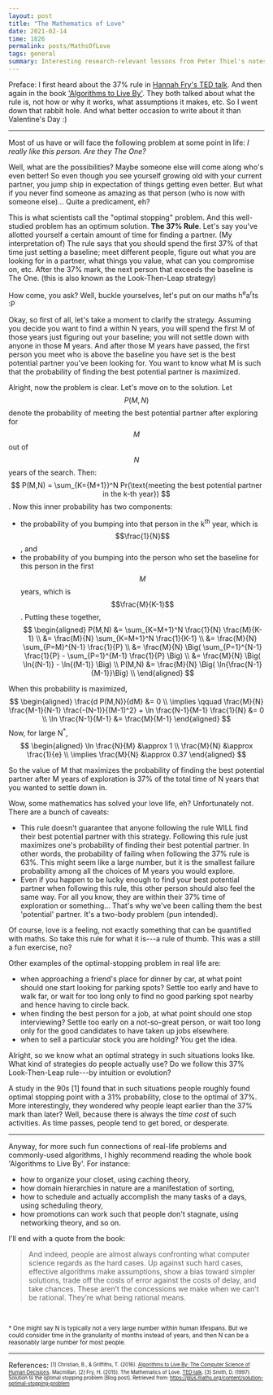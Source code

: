 ```yaml
---
layout: post
title: "The Mathematics of Love"
date: 2021-02-14
time: 1826
permalink: posts/MathsOfLove
tags: general
summary: Interesting research-relevant lessons from Peter Thiel's notes on startups and building the future
---
```


Preface: I first heard about the 37% rule in [Hannah Fry's TED talk](https://www.youtube.com/watch?v=yFVXsjVdvmY). And then again in the book ['Algorithms to Live By'](https://www.goodreads.com/book/show/25666050-algorithms-to-live-by). They both talked about what the rule is, not how or why it works, what assumptions it makes, etc. So I went down that rabbit hole. And what better occasion to write about it than Valentine's Day :)

---

Most of us have or will face the following problem at some point in life: _I really like this person. Are they The One?_

Well, what are the possibilities? Maybe someone else will come along who's even better! So even though you see yourself growing old with your current partner, you jump ship in expectation of things getting even better. But what if you never find someone as amazing as that person (who is now with someone else)... Quite a predicament, eh?

This is what scientists call the "optimal stopping" problem. And this well-studied problem has an optimum solution. **The 37% Rule**. Let's say you've allotted yourself a certain amount of time for finding a partner. (My interpretation of) The rule says that you should spend the first 37% of that time just setting a baseline; meet different people, figure out what you are looking for in a partner, what things you value, what can you compromise on, etc. After the 37% mark, the next person that exceeds the baseline is The One. (this is also known as the Look-Then-Leap strategy)

How come, you ask? Well, buckle yourselves, let's put on our maths h<sup>e</sup>a<sup>r</sup>ts :P

Okay, so first of all, let's take a moment to clarify the strategy. Assuming you decide you want to find a within N years, you will spend the first M of those years just figuring out your baseline; you will not settle down with anyone in those M years. And after those M years have passed, the first person you meet who is above the baseline you have set is the best potential partner you've been looking for. You want to know what M is such that the probability of finding the best potential partner is maximized.

Alright, now the problem is clear. Let's move on to the solution.
Let $$P(M,N)$$ denote the probability of meeting the best potential partner after exploring for $$M$$ out of $$N$$ years of the search. Then:
$$ P(M,N) = \sum_{K={M+1}}^N Pr(\text{meeting the best potential partner in the k-th year}) $$.
Now this inner probability has two components:
- the probability of you bumping into that person in the k<sup>th</sup> year, which is $$\frac{1}{N}$$, and
- the probability of you bumping into the person who set the baseline for this person in the first $$M$$ years, which is $$\frac{M}{K-1}$$.
Putting these together,
$$ \begin{aligned}
	P(M,N) &= \sum_{K=M+1}^N \frac{1}{N} \frac{M}{K-1} \\
	&= \frac{M}{N} \sum_{K=M+1}^N \frac{1}{K-1} \\
	&= \frac{M}{N} \sum_{P=M}^{N-1} \frac{1}{P} \\
	&= \frac{M}{N} \Big( \sum_{P=1}^{N-1} \frac{1}{P} - \sum_{P=1}^{M-1} \frac{1}{P} \Big) \\
	&= \frac{M}{N} \Big( \ln{(N-1)} - \ln{(M-1)} \Big) \\
	P(M,N) &= \frac{M}{N} \Big( \ln{\frac{N-1}{M-1}}\Big) \\
\end{aligned} $$

When this probability is maximized,
$$ \begin{aligned}
\frac{d P(M,N)}{dM} &= 0 \\
\implies \qquad \frac{M}{N} \frac{M-1}{N-1} \frac{-(N-1)}{(M-1)^2} + \ln \frac{N-1}{M-1} \frac{1}{N} &= 0 \\
\ln \frac{N-1}{M-1} &= \frac{M}{M-1}
\end{aligned} $$
Now, for large N<sup>*</sup>,
$$ \begin{aligned}
\ln \frac{N}{M} &\approx 1 \\
\frac{M}{N} &\approx \frac{1}{e} \\
\implies \frac{M}{N} &\approx 0.37
\end{aligned} $$

So the value of M that maximizes the probability of finding the best potential partner after M years of exploration is 37% of the total time of N years that you wanted to settle down in.

Wow, some mathematics has solved your love life, eh? Unfortunately not. There are a bunch of caveats:
- This rule doesn't guarantee that anyone following the rule WILL find their best potential partner with this strategy. Following this rule just maximizes one's probability of finding their best potential partner. In other words, the probability of failing when following the 37% rule is 63%. This might seem like a large number, but it is the smallest failure probability among all the choices of M years you would explore.
- Even if you happen to be lucky enough to find your best potential partner when following this rule, this other person should also feel the same way. For all you know, they are within their 37% time of exploration or something... That's why we've been calling them the best 'potential' partner. It's a two-body problem (pun intended).

Of course, love is a feeling, not exactly something that can be quantified with maths. So take this rule for what it is---a rule of thumb. This was a still a fun exercise, no?

Other examples of the optimal-stopping problem in real life are:
- when approaching a friend's place for dinner by car, at what point should one start looking for parking spots? Settle too early and have to walk far, or wait for too long only to find no good parking spot nearby and hence having to circle back.
- when finding the best person for a job, at what point should one stop interviewing? Settle too early on a not-so-great person, or wait too long only for the good candidates to have taken up jobs elsewhere.
- when to sell a particular stock you are holding?
You get the idea.

Alright, so we know what an optimal strategy in such situations looks like. What kind of strategies do people actually use? Do we follow this 37% Look-Then-Leap rule---by intuition or evolution?

A study in the 90s [1] found that in such situations people roughly found optimal stopping point with a 31% probability, close to the optimal of 37%. More interestingly, they wondered why people leapt earlier than the 37% mark than later? Well, because there is always the _time cost_ of such activities. As time passes, people tend to get bored, or desperate.

---

Anyway, for more such fun connections of real-life problems and commonly-used algorithms, I highly recommend reading the whole book 'Algorithms to Live By'. For instance:
- how to organize your closet, using caching theory,
- how domain hierarchies in nature are a manifestation of sorting,
- how to schedule and actually accomplish the many tasks of a days, using scheduling theory,
- how promotions can work such that people don't stagnate, using networking theory, and so on.

I'll end with a quote from the book:
> And indeed, people are almost always confronting what computer science regards as the hard cases. Up against such hard cases, effective algorithms make assumptions, show a bias toward simpler solutions, trade off the costs of error against the costs of delay, and take chances. These aren’t the concessions we make when we can’t be rational. They’re what being rational means.

<br>

<sup>* One might say N is typically not a very large number within human lifespans. But we could consider time in the granularity of months instead of years, and then N can be a reasonably large number for most people. </sup>


---

References:
<sup><sub>[1] Christian, B., & Griffiths, T. (2016). [Algorithms to Live By: The Computer Science of Human Decisions](https://www.goodreads.com/book/show/25666050-algorithms-to-live-by). Macmillan.
[2] Fry, H. (2015). The Mathematics of Love. [TED talk](https://www.youtube.com/watch?v=yFVXsjVdvmY).
[3] Smith, D. (1997). Solution to the optimal stopping problem [Blog post]. Retrieved from: https://plus.maths.org/content/solution-optimal-stopping-problem</sub></sup>
